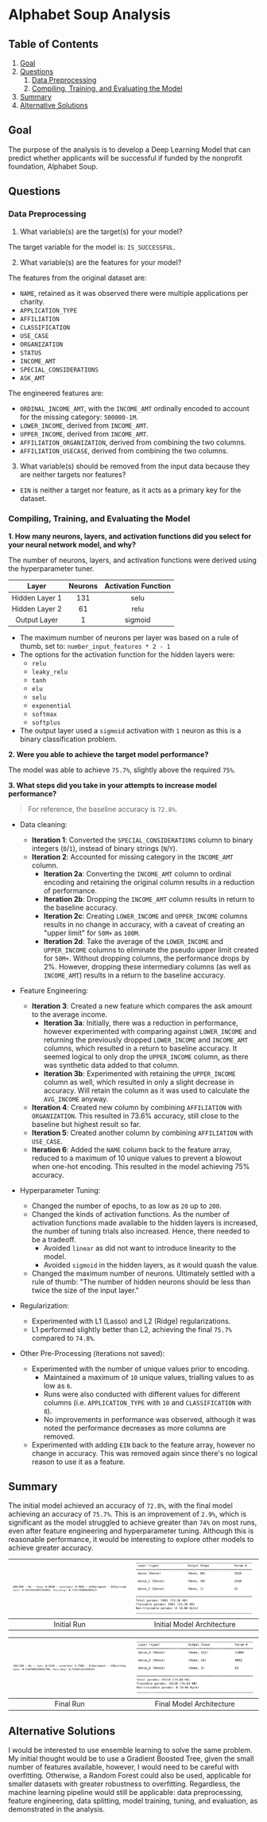 # Alphabet Soup Analysis

## Table of Contents
1. [Goal](https://github.com/alyssahondrade/deep-learning-challenge/blob/main/Analysis.md#goal)
2. [Questions](https://github.com/alyssahondrade/deep-learning-challenge/blob/main/Analysis.md#questions)
    1. [Data Preprocessing](https://github.com/alyssahondrade/deep-learning-challenge/blob/main/Analysis.md#data-preprocessing)
    2. [Compiling, Training, and Evaluating the Model](https://github.com/alyssahondrade/deep-learning-challenge/blob/main/Analysis.md#compiling-training-and-evaluating-the-model)
3. [Summary](https://github.com/alyssahondrade/deep-learning-challenge/blob/main/Analysis.md#summary)
4. [Alternative Solutions](https://github.com/alyssahondrade/deep-learning-challenge/blob/main/Analysis.md#alternative-solutions)


## Goal
The purpose of the analysis is to develop a Deep Learning Model that can predict whether applicants will be successful if funded by the nonprofit foundation, Alphabet Soup.


## Questions

### Data Preprocessing
1. What variable(s) are the target(s) for your model?

The target variable for the model is: `IS_SUCCESSFUL`.

2. What variable(s) are the features for your model?

The features from the original dataset are:
- `NAME`, retained as it was observed there were multiple applications per charity.
- `APPLICATION_TYPE`
- `AFFILIATION`
- `CLASSIFICATION`
- `USE_CASE`
- `ORGANIZATION`
- `STATUS`
- `INCOME_AMT`
- `SPECIAL_CONSIDERATIONS`
- `ASK_AMT`

The engineered features are:
- `ORDINAL_INCOME_AMT`, with the `INCOME_AMT` ordinally encoded to account for the missing category: `500000-1M`.
- `LOWER_INCOME`, derived from `INCOME_AMT`.
- `UPPER_INCOME`, derived from `INCOME_AMT`.
- `AFFILIATION_ORGANIZATION`, derived from combining the two columns.
- `AFFILIATION_USECASE`, derived from combining the two columns.

3. What variable(s) should be removed from the input data because they are neither targets nor features?
- `EIN` is neither a target nor feature, as it acts as a primary key for the dataset.


### Compiling, Training, and Evaluating the Model
__1. How many neurons, layers, and activation functions did you select for your neural network model, and why?__

The number of neurons, layers, and activation functions were derived using the hyperparameter tuner.

|Layer|Neurons|Activation Function|
|:---:|:---:|:---:|
|Hidden Layer 1|131|selu|
|Hidden Layer 2|61|relu|
|Output Layer|1|sigmoid|

- The maximum number of neurons per layer was based on a rule of thumb, set to: `number_input_features * 2 - 1`
- The options for the activation function for the hidden layers were:
    - `relu`
    - `leaky_relu`
    - `tanh`
    - `elu`
    - `selu`
    - `exponential`
    - `softmax`
    - `softplus`
- The output layer used a `sigmoid` activation with `1` neuron as this is a binary classification problem.

__2. Were you able to achieve the target model performance?__

The model was able to achieve `75.7%`, slightly above the required `75%`.

__3. What steps did you take in your attempts to increase model performance?__
> For reference, the baseline accuracy is `72.8%`.

- Data cleaning:
    - __Iteration 1__: Converted the `SPECIAL_CONSIDERATIONS` column to binary integers (`0`/`1`), instead of binary strings (`N`/`Y`).
    - __Iteration 2__: Accounted for missing category in the `INCOME_AMT` column.
        - __Iteration 2a__: Converting the `INCOME_AMT` column to ordinal encoding and retaining the original column results in a reduction of performance.
        - __Iteration 2b__: Dropping the `INCOME_AMT` column results in return to the baseline accuracy.
        - __Iteration 2c__: Creating `LOWER_INCOME` and `UPPER_INCOME` columns results in no change in accuracy, with a caveat of creating an "upper limit" for `50M+` as `100M`.
        - __Iteration 2d__: Take the average of the `LOWER_INCOME` and `UPPER_INCOME` columns to eliminate the pseudo upper limit created for `50M+`. Without dropping columns, the performance drops by 2%. However, dropping these intermediary columns (as well as `INCOME_AMT`) results in a return to the baseline accuracy.

- Feature Engineering:
    - __Iteration 3__: Created a new feature which compares the ask amount to the average income.
        - __Iteration 3a__: Initially, there was a reduction in performance, however experimented with comparing against `LOWER_INCOME` and returning the previously dropped `LOWER_INCOME` and `INCOME_AMT` columns, which resulted in a return to baseline accuracy. It seemed logical to only drop the `UPPER_INCOME` column, as there was synthetic data added to that column.
        - __Iteration 3b__: Experimented with retaining the `UPPER_INCOME` column as well, which resulted in only a slight decrease in accuracy. Will retain the column as it was used to calculate the `AVG_INCOME` anyway.
    - __Iteration 4__: Created new column by combining `AFFILIATION` with `ORGANIZATION`. This resulted in 73.6% accuracy, still close to the baseline but highest result so far.
    - __Iteration 5__: Created another column by combining `AFFILIATION` with `USE_CASE`.
    - __Iteration 6__: Added the `NAME` column back to the feature array, reduced to a maximum of 10 unique values to prevent a blowout when one-hot encoding. This resulted in the model achieving 75% accuracy.

- Hyperparameter Tuning:
    - Changed the number of epochs, to as low as `20` up to `200`.
    - Changed the kinds of activation functions. As the number of activation functions made available to the hidden layers is increased, the number of tuning trials also increased. Hence, there needed to be a tradeoff.
        - Avoided `linear` as did not want to introduce linearity to the model.
        - Avoided `sigmoid` in the hidden layers, as it would quash the value.
    - Changed the maximum number of neurons. Ultimately settled with a rule of thumb: "The number of hidden neurons should be less than twice the size of the input layer."

- Regularization:
    - Experimented with L1 (Lasso) and L2 (Ridge) regularizations.
    - L1 performed slightly better than L2, achieving the final `75.7%` compared to `74.8%`.

- Other Pre-Processing (iterations not saved):
    - Experimented with the number of unique values prior to encoding.
        - Maintained a maximum of `10` unique values, trialling values to as low as `6`.
        - Runs were also conducted with different values for different columns (i.e. `APPLICATION_TYPE` with `10` and `CLASSIFICATION` with `8`).
        - No improvements in performance was observed, although it was noted the performance decreases as more columns are removed.
    - Experimented with adding `EIN` back to the feature array, however no change in accuracy. This was removed again since there's no logical reason to use it as a feature.


## Summary
The initial model achieved an accuracy of `72.8%`, with the final model achieving an accuracy of `75.7%`. This is an improvement of `2.9%`, which is significant as the model struggled to achieve greater than `74%` on most runs, even after feature engineering and hyperparameter tuning. Although this is reasonable performance, it would be interesting to explore other models to achieve greater accuracy.

|![initial_run_accuracy](https://github.com/alyssahondrade/deep-learning-challenge/blob/main/images/initial_run_accuracy.png)|![initial_model_archi](https://github.com/alyssahondrade/deep-learning-challenge/blob/main/images/initial_model_architecture.png)|
|:---:|:---:|
|Initial Run|Initial Model Architecture|

|![final_run_accuracy](https://github.com/alyssahondrade/deep-learning-challenge/blob/main/images/final_run_accuracy.png)|![final_model_archi](https://github.com/alyssahondrade/deep-learning-challenge/blob/main/images/final_model_architecture.png)|
|:---:|:---:|
|Final Run|Final Model Architecture|


## Alternative Solutions
I would be interested to use ensemble learning to solve the same problem. My initial thought would be to use a Gradient Boosted Tree, given the small number of features available, however, I would need to be careful with overfitting. Otherwise, a Random Forest could also be used, applicable for smaller datasets with greater robustness to overfitting. Regardless, the machine learning pipeline would still be applicable: data preprocessing, feature engineering, data splitting, model training, tuning, and evaluation, as demonstrated in the analysis.
